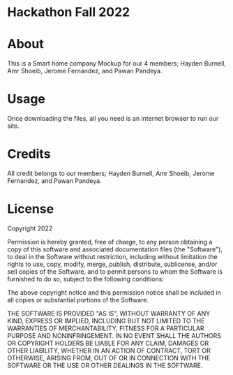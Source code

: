 # Hackathon Fall 2022

# About
This is a Smart home company Mockup for our 4 members; Hayden Burnell, Amr Shoeib, Jerome Fernandez, and Pawan Pandeya.

# Usage
Once downloading the files, all you need is an internet browser to run our site.

# Credits
All credit belongs to our members; Hayden Burnell, Amr Shoeib, Jerome Fernandez, and Pawan Pandeya.

# License

Copyright 2022

Permission is hereby granted, free of charge, to any person obtaining a copy of this software and associated documentation files (the "Software"), to deal in the Software without restriction, including without limitation the rights to use, copy, modify, merge, publish, distribute, sublicense, and/or sell copies of the Software, and to permit persons to whom the Software is furnished to do so, subject to the following conditions:

The above copyright notice and this permission notice shall be included in all copies or substantial portions of the Software.

THE SOFTWARE IS PROVIDED "AS IS", WITHOUT WARRANTY OF ANY KIND, EXPRESS OR IMPLIED, INCLUDING BUT NOT LIMITED TO THE WARRANTIES OF MERCHANTABILITY, FITNESS FOR A PARTICULAR PURPOSE AND NONINFRINGEMENT. IN NO EVENT SHALL THE AUTHORS OR COPYRIGHT HOLDERS BE LIABLE FOR ANY CLAIM, DAMAGES OR OTHER LIABILITY, WHETHER IN AN ACTION OF CONTRACT, TORT OR OTHERWISE, ARISING FROM, OUT OF OR IN CONNECTION WITH THE SOFTWARE OR THE USE OR OTHER DEALINGS IN THE SOFTWARE. 
